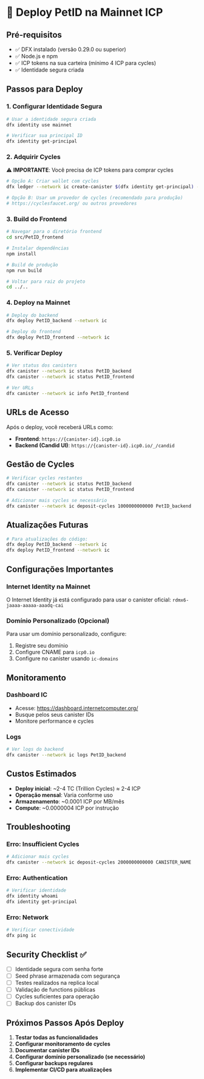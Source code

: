 # 🚀 Deploy PetID na Mainnet ICP

## Pré-requisitos
- ✅ DFX instalado (versão 0.29.0 ou superior)
- ✅ Node.js e npm
- ✅ ICP tokens na sua carteira (mínimo 4 ICP para cycles)
- ✅ Identidade segura criada

## Passos para Deploy

### 1. **Configurar Identidade Segura**
```bash
# Usar a identidade segura criada
dfx identity use mainnet

# Verificar sua principal ID
dfx identity get-principal
```

### 2. **Adquirir Cycles** 
⚠️ **IMPORTANTE**: Você precisa de ICP tokens para comprar cycles

```bash
# Opção A: Criar wallet com cycles
dfx ledger --network ic create-canister $(dfx identity get-principal) --amount 4

# Opção B: Usar um provedor de cycles (recomendado para produção)
# https://cyclesfaucet.org/ ou outros provedores
```

### 3. **Build do Frontend**
```bash
# Navegar para o diretório frontend
cd src/PetID_frontend

# Instalar dependências
npm install

# Build de produção
npm run build

# Voltar para raiz do projeto
cd ../..
```

### 4. **Deploy na Mainnet**
```bash
# Deploy do backend
dfx deploy PetID_backend --network ic

# Deploy do frontend
dfx deploy PetID_frontend --network ic
```

### 5. **Verificar Deploy**
```bash
# Ver status dos canisters
dfx canister --network ic status PetID_backend
dfx canister --network ic status PetID_frontend

# Ver URLs
dfx canister --network ic info PetID_frontend
```

## URLs de Acesso

Após o deploy, você receberá URLs como:
- **Frontend**: `https://{canister-id}.icp0.io`
- **Backend (Candid UI)**: `https://{canister-id}.icp0.io/_/candid`

## Gestão de Cycles

```bash
# Verificar cycles restantes
dfx canister --network ic status PetID_backend
dfx canister --network ic status PetID_frontend

# Adicionar mais cycles se necessário
dfx canister --network ic deposit-cycles 1000000000000 PetID_backend
```

## Atualizações Futuras

```bash
# Para atualizações do código:
dfx deploy PetID_backend --network ic
dfx deploy PetID_frontend --network ic
```

## Configurações Importantes

### Internet Identity na Mainnet
O Internet Identity já está configurado para usar o canister oficial:
`rdmx6-jaaaa-aaaaa-aaadq-cai`

### Domínio Personalizado (Opcional)
Para usar um domínio personalizado, configure:
1. Registre seu domínio
2. Configure CNAME para `icp0.io`
3. Configure no canister usando `ic-domains`

## Monitoramento

### Dashboard IC
- Acesse: https://dashboard.internetcomputer.org/
- Busque pelos seus canister IDs
- Monitore performance e cycles

### Logs
```bash
# Ver logs do backend
dfx canister --network ic logs PetID_backend
```

## Custos Estimados

- **Deploy inicial**: ~2-4 TC (Trillion Cycles) ≈ 2-4 ICP
- **Operação mensal**: Varia conforme uso
- **Armazenamento**: ~0.0001 ICP por MB/mês
- **Compute**: ~0.0000004 ICP por instrução


## Troubleshooting

### Erro: Insufficient Cycles
```bash
# Adicionar mais cycles
dfx canister --network ic deposit-cycles 2000000000000 CANISTER_NAME
```

### Erro: Authentication
```bash
# Verificar identidade
dfx identity whoami
dfx identity get-principal
```

### Erro: Network
```bash
# Verificar conectividade
dfx ping ic
```

## Security Checklist ✅

- [ ] Identidade segura com senha forte
- [ ] Seed phrase armazenada com segurança
- [ ] Testes realizados na replica local
- [ ] Validação de functions públicas
- [ ] Cycles suficientes para operação
- [ ] Backup dos canister IDs

## Próximos Passos Após Deploy

1. **Testar todas as funcionalidades**
2. **Configurar monitoramento de cycles**
3. **Documentar canister IDs**
4. **Configurar domínio personalizado (se necessário)**
5. **Configurar backups regulares**
6. **Implementar CI/CD para atualizações**

